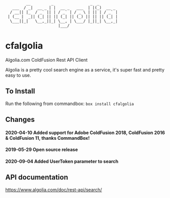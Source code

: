 ```
         __         _                _  _        
   ___  / _|  __ _ | |  __ _   ___  | |(_)  __ _ 
  / __|| |_  / _` || | / _` | / _ \ | || | / _` |
 | (__ |  _|| (_| || || (_| || (_) || || || (_| |
  \___||_|   \__,_||_| \__, | \___/ |_||_| \__,_|
                       |___/                      
```
# cfalgolia
Algolia.com ColdFusion Rest API Client

Algolia is a pretty cool search engine as a service, it's super fast and pretty easy to use.

## To Install
Run the following from commandbox:
`box install cfalgolia`

## Changes
#### 2020-04-10 Added support for Adobe ColdFusion 2018, ColdFusion 2016 & ColdFusion 11, thanks CommandBox!
#### 2019-05-29 Open source release
#### 2020-09-04 Added UserToken parameter to search

## API documentation
https://www.algolia.com/doc/rest-api/search/
